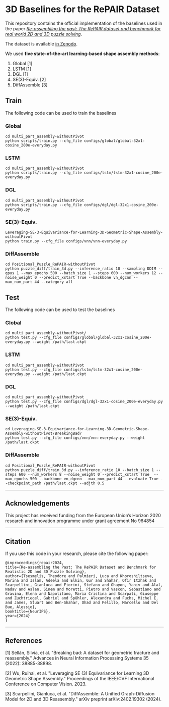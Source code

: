 # 3D Baselines for the RePAIR Dataset

This repository contains the official implementation of the baselines used in the paper [*Re-assembling the past: The RePAIR dataset and benchmark for real world 2D and 3D puzzle solving*](https://openreview.net/pdf?id=fgJ9OvJPZB).

The dataset is available [in Zenodo](https://zenodo.org/records/13993089).

We used **five state-of-the-art learning-based shape assembly methods**:
1. Global [1]
2. LSTM [1]
3. DGL [1]
4. SE(3)-Equiv. [2]
5. DiffAssemble [3]

## Train
The following code can be used to train the baselines

### Global
```
cd multi_part_assembly-withoutPivot
python scripts/train.py --cfg_file configs/global/global-32x1-cosine_200e-everyday.py
```

### LSTM
```
cd multi_part_assembly-withoutPivot
python scripts/train.py --cfg_file configs/lstm/lstm-32x1-cosine_200e-everyday.py
```

### DGL
```
cd multi_part_assembly-withoutPivot
python scripts/train.py --cfg_file configs/dgl/dgl-32x1-cosine_200e-everyday.py
```

### SE(3)-Equiv.
```
Leveraging-SE-3-Equivariance-for-Learning-3D-Geometric-Shape-Assembly-withoutPivot
python train.py --cfg_file configs/vnn/vnn-everyday.py
```

### DiffAssemble
```
cd Positional_Puzzle_RePAIR-withoutPivot
python puzzle_diff/train_3d.py --inference_ratio 10 --sampling DDIM --gpus 1 --max_epochs 500 --batch_size 1 --steps 600 --num_workers 12 --noise_weight 0 --predict_xstart True --backbone vn_dgcnn --max_num_part 44 --category all 
```


## Test
The following code can be used to test the baselines

### Global
```
cd multi_part_assembly-withoutPivot/
python test.py --cfg_file configs/global/global-32x1-cosine_200e-everyday.py --weight /path/last.ckpt
```

### LSTM
```
cd multi_part_assembly-withoutPivot
python test.py --cfg_file configs/lstm/lstm-32x1-cosine_200e-everyday.py --weight /path/last.ckpt
```

### DGL
```
cd multi_part_assembly-withoutPivot
python test.py --cfg_file configs/dgl/dgl-32x1-cosine_200e-everyday.py --weight /path/last.ckpt
```

### SE(3)-Equiv.
```
cd Leveraging-SE-3-Equivariance-for-Learning-3D-Geometric-Shape-Assembly-withoutPivot/BreakingBad/
python test.py --cfg_file configs/vnn/vnn-everyday.py --weight /path/last.ckpt
```

### DiffAssemble
```
cd Positional_Puzzle_RePAIR-withoutPivot
python puzzle_diff/train_3d.py --inference_ratio 10 --batch_size 1 --steps 600 --num_workers 8 --noise_weight 0 --predict_xstart True  --max_epochs 500 --backbone vn_dgcnn --max_num_part 44 --evaluate True --checkpoint_path /path/last.ckpt --adjth 0.5 
```
---

## Acknowledgements

This project has received funding from the European Union’s Horizon 2020 research and innovation programme under grant agreement No 964854

---

## Citation

If you use this code in your research, please cite the following paper:

```
@inproceedings{repair2024,
title={Re-assembling the Past: The RePAIR Dataset and Benchmark for Realistic 2D and 3D Puzzle Solving},
author={Tsesmelis, Theodore and Palmieri, Luca and Khoroshiltseva, Marina and Islam, Adeela and Elkin, Gur and Shahar, Ofir Itzhak and Scarpellini, Gianluca and Fiorini, Stefano and Ohayon, Yaniv and Alal, Nadav and Aslan, Sinem and Moretti, Pietro and Vascon, Sebastiano and Gravina, Elena and Napolitano, Maria Cristina and Scarpati, Giuseppe and Zuchtriegel, Gabriel and Spühler, Alexandra and Fuchs, Michel E. and James, Stuart and Ben-Shahar, Ohad and Pelillo, Marcello and Del Bue, Alessio},
booktitle={NeurIPS},
year={2024}
}
```

---

## References
<a id="1">[1]</a> 
Sellán, Silvia, et al. "Breaking bad: A dataset for geometric fracture and reassembly." Advances in Neural Information Processing Systems 35 (2022): 38885-38898.

<a id="2">[2]</a> 
Wu, Ruihai, et al. "Leveraging SE (3) Equivariance for Learning 3D Geometric Shape Assembly." Proceedings of the IEEE/CVF International Conference on Computer Vision. 2023.

<a id="3">[3]</a> 
Scarpellini, Gianluca, et al. "DiffAssemble: A Unified Graph-Diffusion Model for 2D and 3D Reassembly." arXiv preprint arXiv:2402.19302 (2024).
